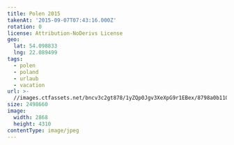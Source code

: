 ```yaml
---
title: Polen 2015
takenAt: '2015-09-07T07:43:16.000Z'
rotation: 0
license: Attribution-NoDerivs License
geo:
  lat: 54.098833
  lng: 22.089499
tags:
  - polen
  - poland
  - urlaub
  - vacation
url: >-
  //images.ctfassets.net/bncv3c2gt878/1yZQp0Jgv3XeXpG9r1EBex/8798a0b11026e0ec97f1511ce4ccc1ec/polen-2015_25862546221_o
size: 2498660
image:
  width: 2868
  height: 4310
contentType: image/jpeg
---
```


